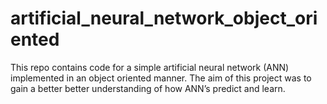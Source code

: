 # artificial_neural_network_object_oriented

This repo contains code for a simple artificial neural network (ANN) implemented in an object oriented manner. The aim of this project was to gain a better better understanding of how ANN’s predict and learn.
